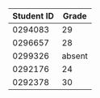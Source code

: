 | Student ID | Grade |
|------------|-------|
| 0294083    | 29    |
| 0296657    | 28    |
| 0299326    | absent|
| 0292176    | 24    |
| 0292378    | 30    |

